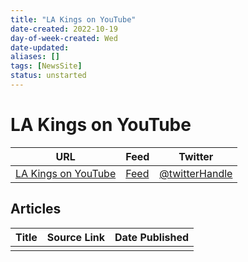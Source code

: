 ```yaml
---
title: "LA Kings on YouTube"
date-created: 2022-10-19
day-of-week-created: Wed
date-updated: 
aliases: []
tags: [NewsSite]
status: unstarted
---
```


# LA Kings on YouTube

| URL          | Feed     | Twitter                                |
| ------------ | -------- | -------------------------------------- |
| [LA Kings on YouTube](https://www.youtube.com/c/lakings) | [Feed]() | [@twitterHandle](https://twitter.com/) | 


## Articles
| Title | Source Link | Date Published |
| ----- | ----------- | -------------- |
|       |             |                |


